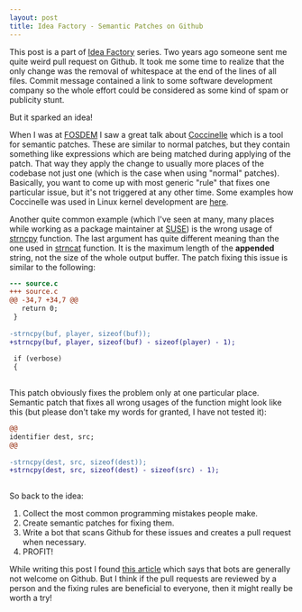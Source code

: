 ```yaml
---
layout: post
title: Idea Factory - Semantic Patches on Github
---
```


This post is a part of [Idea Factory](/idea-factory/) series. Two years ago someone sent me quite weird pull request on Github. It took me some time to realize that the only change was the removal of whitespace at the end of the lines of all files. Commit message contained a link to some software development company so the whole effort could be considered as some kind of spam or publicity stunt.

But it sparked an idea!

When I was at [FOSDEM](http://fosdem.org/) I saw a great talk about
[Coccinelle](http://coccinelle.lip6.fr/) which is a tool for semantic patches. These are
similar to normal patches, but they contain something like expressions which are being matched
during applying of the patch. That way they apply the change to usually more places of the
codebase not just one (which is the case when using "normal" patches).
Basically, you want to come up with most generic "rule" that fixes one particular issue,
but it's not triggered at any other time. Some examples how Coccinelle was used in Linux
kernel development are [here](http://coccinelle.lip6.fr/impact_linux.php).

Another quite common example (which I've seen at many, many places while working as a package
maintainer at [SUSE](http://www.suse.com/)) is the wrong usage of [strncpy](http://www.kernel.org/doc/man-pages/online/pages/man3/strncpy.3.html) function.
The last argument has quite different meaning than the one used in [strncat](http://www.kernel.org/doc/man-pages/online/pages/man3/strncat.3.html) function.
It is the maximum length of the **appended** string, not the size of the whole output buffer.
The patch fixing this issue is similar to the following:

~~~diff
--- source.c
+++ source.c
@@ -34,7 +34,7 @@
   return 0;
 }
 
-strncpy(buf, player, sizeof(buf));
+strncpy(buf, player, sizeof(buf) - sizeof(player) - 1);
 
 if (verbose)
 {
 
~~~

This patch obviously fixes the problem only at one particular place.
Semantic patch that fixes all wrong usages of the function might look like this (but please don't take my words for granted,
I have not tested it):

~~~diff
@@
identifier dest, src;
@@
 
-strncpy(dest, src, sizeof(dest));
+strncpy(dest, src, sizeof(dest) - sizeof(src) - 1);
 
~~~

So back to the idea:

1. Collect the most common programming mistakes people make.
2. Create semantic patches for fixing them.
3. Write a bot that scans Github for these issues and creates a pull request when necessary.
4. PROFIT!

While writing this post I found [this article](http://www.wired.com/wiredenterprise/2012/12/github-bots/)
which says that bots are generally not welcome on Github. But I think if the pull requests are reviewed
by a person and the fixing rules are beneficial to everyone, then it might really be worth a try!

